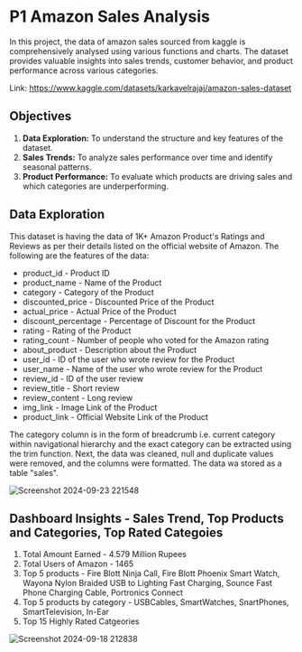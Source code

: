 # P1 Amazon Sales Analysis

In this project, the data of amazon sales sourced from kaggle is comprehensively analysed using various functions and charts. The dataset provides valuable insights into sales trends, customer behavior, and product performance across various categories.

Link: https://www.kaggle.com/datasets/karkavelrajaj/amazon-sales-dataset

## Objectives

1. **Data Exploration:** To understand the structure and key features of the dataset.
2. **Sales Trends:** To analyze sales performance over time and identify seasonal patterns.
3. **Product Performance:** To evaluate which products are driving sales and which categories are underperforming.

## Data Exploration

This dataset is having the data of 1K+ Amazon Product's Ratings and Reviews as per their details listed on the official website of Amazon. The following are the features of the data:
* product_id - Product ID
* product_name - Name of the Product
* category - Category of the Product
* discounted_price - Discounted Price of the Product
* actual_price - Actual Price of the Product
* discount_percentage - Percentage of Discount for the Product
* rating - Rating of the Product
* rating_count - Number of people who voted for the Amazon rating
* about_product - Description about the Product
* user_id - ID of the user who wrote review for the Product
* user_name - Name of the user who wrote review for the Product
* review_id - ID of the user review
* review_title - Short review
* review_content - Long review
* img_link - Image Link of the Product
* product_link - Official Website Link of the Product

The category column is in the form of breadcrumb i.e. current category within navigational hierarchy and the exact category can be extracted using the trim function. Next, the data was cleaned, null and duplicate values were removed, and the columns were formatted. The data wa stored as a table "sales".

![Screenshot 2024-09-23 221548](https://github.com/user-attachments/assets/dc6edb39-8574-41d7-a4c2-a80715adc141)

## Dashboard Insights - Sales Trend, Top Products and Categories, Top Rated Categoies

1. Total Amount Earned - 4.579 Million Rupees
2. Total Users of Amazon - 1465
3. Top 5 products - Fire Blott Ninja Call, Fire Blott Phoenix Smart Watch, Wayona Nylon Braided USB to Lighting Fast Charging, Sounce Fast Phone Charging Cable, Portronics Connect
4. Top 5 products by category - USBCables, SmartWatches, SnartPhones, SmartTelevision, In-Ear
5. Top 15 Highly Rated Catgeories

![Screenshot 2024-09-18 212838](https://github.com/user-attachments/assets/3e7a63b9-b3ad-42b8-971a-65f2580d08b3)


